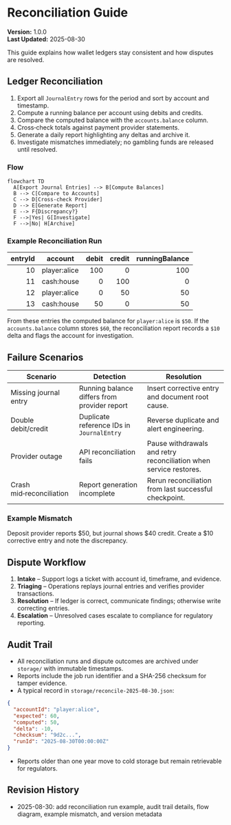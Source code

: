 # Reconciliation Guide

**Version:** 1.0.0  
**Last Updated:** 2025-08-30

This guide explains how wallet ledgers stay consistent and how disputes are resolved.

## Ledger Reconciliation

1. Export all `JournalEntry` rows for the period and sort by account and timestamp.
2. Compute a running balance per account using debits and credits.
3. Compare the computed balance with the `accounts.balance` column.
4. Cross‑check totals against payment provider statements.
5. Generate a daily report highlighting any deltas and archive it.
6. Investigate mismatches immediately; no gambling funds are released until resolved.

### Flow

```mermaid
flowchart TD
  A[Export Journal Entries] --> B[Compute Balances]
  B --> C[Compare to Accounts]
  C --> D[Cross-check Provider]
  D --> E[Generate Report]
  E --> F{Discrepancy?}
  F -->|Yes| G[Investigate]
  F -->|No| H[Archive]
```

### Example Reconciliation Run

| entryId | account        | debit | credit | runningBalance |
|--------:|---------------|------:|-------:|---------------:|
| 10      | player:alice   | 100   | 0      | 100 |
| 11      | cash:house     | 0     | 100    |   0 |
| 12      | player:alice   | 0     | 50     |  50 |
| 13      | cash:house     | 50    | 0      |  50 |

From these entries the computed balance for `player:alice` is `$50`. If the
`accounts.balance` column stores `$60`, the reconciliation report records a `$10`
delta and flags the account for investigation.

## Failure Scenarios

| Scenario | Detection | Resolution |
|---------|-----------|------------|
| Missing journal entry | Running balance differs from provider report | Insert corrective entry and document root cause. |
| Double debit/credit | Duplicate reference IDs in `JournalEntry` | Reverse duplicate and alert engineering. |
| Provider outage | API reconciliation fails | Pause withdrawals and retry reconciliation when service restores. |
| Crash mid‑reconciliation | Report generation incomplete | Rerun reconciliation from last successful checkpoint. |

### Example Mismatch

Deposit provider reports $50, but journal shows $40 credit. Create a $10 corrective entry and note the discrepancy.

## Dispute Workflow

1. **Intake** – Support logs a ticket with account id, timeframe, and evidence.
2. **Triaging** – Operations replays journal entries and verifies provider transactions.
3. **Resolution** – If ledger is correct, communicate findings; otherwise write correcting entries.
4. **Escalation** – Unresolved cases escalate to compliance for regulatory reporting.

## Audit Trail

- All reconciliation runs and dispute outcomes are archived under `storage/` with immutable timestamps.
- Reports include the job run identifier and a SHA-256 checksum for tamper evidence.
- A typical record in `storage/reconcile-2025-08-30.json`:

```json
{
  "accountId": "player:alice",
  "expected": 60,
  "computed": 50,
  "delta": -10,
  "checksum": "9d2c...",
  "runId": "2025-08-30T00:00:00Z"
}
```

- Reports older than one year move to cold storage but remain retrievable for regulators.

## Revision History
- 2025-08-30: add reconciliation run example, audit trail details, flow diagram, example mismatch, and version metadata

